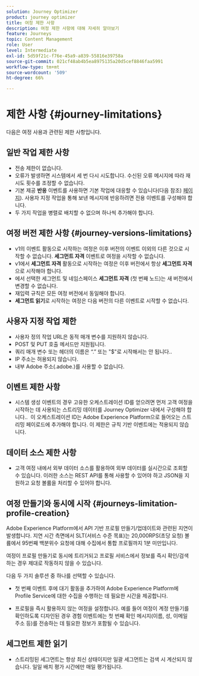 ```yaml
---
solution: Journey Optimizer
product: journey optimizer
title: 여정 제한 사항
description: 여정 제한 사항에 대해 자세히 알아보기
feature: Journeys
topic: Content Management
role: User
level: Intermediate
exl-id: 5d59f21c-f76e-45a9-a839-55816e39758a
source-git-commit: 021cf48ab4b5ea8975135a20d5cef8846faa5991
workflow-type: tm+mt
source-wordcount: '509'
ht-degree: 66%

---
```


# 제한 사항 {#journey-limitations}

다음은 여정 사용과 관련된 제한 사항입니다.

## 일반 작업 제한 사항

* 전송 제한이 없습니다.  
* 오류가 발생하면 시스템에서 세 번 다시 시도합니다. 수신된 오류 메시지에 따라 재시도 횟수를 조정할 수 없습니다. 
* 기본 제공 **반응** 이벤트를 사용하면 기본 작업에 대응할 수 있습니다(다음 참조) [페이지](../building-journeys/reaction-events.md)). 사용자 지정 작업을 통해 보낸 메시지에 반응하려면 전용 이벤트를 구성해야 합니다. 
* 두 가지 작업을 병렬로 배치할 수 없으며 하나씩 추가해야 합니다.

## 여정 버전 제한 사항 {#journey-versions-limitations}

* v1의 이벤트 활동으로 시작하는 여정은 이후 버전의 이벤트 이외의 다른 것으로 시작할 수 없습니다. **세그먼트 자격** 이벤트로 여정을 시작할 수 없습니다.
* v1에서 **세그먼트 자격** 활동으로 시작하는 여정은 이후 버전에서 항상 **세그먼트 자격**&#x200B;으로 시작해야 합니다.
* 에서 선택한 세그먼트 및 네임스페이스 **세그먼트 자격** (첫 번째 노드)는 새 버전에서 변경할 수 없습니다.
* 재입력 규칙은 모든 여정 버전에서 동일해야 합니다.
* **세그먼트 읽기**로 시작하는 여정은 다음 버전의 다른 이벤트로 시작할 수 없습니다.
 

## 사용자 지정 작업 제한

* 사용자 정의 작업 URL은 동적 매개 변수를 지원하지 않습니다.  
* POST 및 PUT 호출 메서드만 지원됩니다. 
* 쿼리 매개 변수 또는 헤더의 이름은 “.” 또는 &quot;$&quot;로 시작해서는 안 됩니다.. 
* IP 주소는 허용되지 않습니다. 
* 내부 Adobe 주소(.adobe.)를 사용할 수 없습니다.
 

## 이벤트 제한 사항

* 시스템 생성 이벤트의 경우 고유한 오케스트레이션 ID를 얻으려면 먼저 고객 여정을 시작하는 데 사용되는 스트리밍 데이터를 Journey Optimizer 내에서 구성해야 합니다..  이 오케스트레이션 ID는 Adobe Experience Platform으로 들어오는 스트리밍 페이로드에 추가해야 합니다. 이 제한은 규칙 기반 이벤트에는 적용되지 않습니다.  

## 데이터 소스 제한 사항

* 고객 여정 내에서 외부 데이터 소스를 활용하여 외부 데이터를 실시간으로 조회할 수 있습니다. 이러한 소스는 REST API를 통해 사용할 수 있어야 하고 JSON을 지원하고 요청 볼륨을 처리할 수 있어야 합니다.

## 여정 만들기와 동시에 시작 {#journeys-limitation-profile-creation}

Adobe Experience Platform에서 API 기반 프로필 만들기/업데이트와 관련된 지연이 발생합니다. 지연 시간 측면에서 SLT(서비스 수준 목표)는 20,000RPS(초당 요청) 볼륨에서 95번째 백분위수 요청에 대해 수집에서 통합 프로필까지 1분 미만입니다.

여정이 프로필 만들기로 동시에 트리거되고 프로필 서비스에서 정보를 즉시 확인/검색하는 경우 제대로 작동하지 않을 수 있습니다.

다음 두 가지 솔루션 중 하나를 선택할 수 있습니다.

* 첫 번째 이벤트 후에 대기 활동을 추가하여 Adobe Experience Platform에 Profile Service에 대한 수집을 수행하는 데 필요한 시간을 제공합니다.

* 프로필을 즉시 활용하지 않는 여정을 설정합니다. 예를 들어 여정이 계정 만들기를 확인하도록 디자인된 경우 경험 이벤트에는 첫 번째 확인 메시지(이름, 성, 이메일 주소 등)를 전송하는 데 필요한 정보가 포함될 수 있습니다.

## 세그먼트 제한 읽기

* 스트리밍된 세그먼트는 항상 최신 상태이지만 일괄 세그먼트는 검색 시 계산되지 않습니다. 일일 배치 평가 시간에만 매일 평가됩니다.
